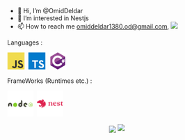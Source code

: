 - 👋 Hi, I’m @OmidDeldar
- 👀 I’m interested in Nestjs
- 📫 How to reach me omiddeldar1380.od@gmail.com,  <a href="https://www.linkedin.com/in/omiddeldar"><img src="https://img.shields.io/badge/LinkedIn-blue?logo=linkedin&logoColor=white&style=for-the-badge" width="70"></a>

Languages :<br>
<div>
  <img src="https://github.com/devicons/devicon/blob/master/icons/javascript/javascript-original.svg" title="Git" **alt="Git" width="40" height="40"/>&nbsp;
  <img src="https://github.com/devicons/devicon/blob/master/icons/typescript/typescript-original.svg" title="Git" **alt="Git" width="40" height="40"/>&nbsp;
  <img src="https://github.com/devicons/devicon/blob/master/icons/csharp/csharp-original.svg" title="Git" **alt="Git" width="40" height="40"/>&nbsp;
</div>

FrameWorks (Runtimes etc.) :<br>
<div>
  <img src="https://github.com/devicons/devicon/blob/master/icons/nodejs/nodejs-original-wordmark.svg" title="Git" **alt="Git" width="60" height="60"/>&nbsp;
  <img src="https://github.com/devicons/devicon/blob/master/icons/nestjs/nestjs-plain-wordmark.svg" title="Git" **alt="Git" width="60" height="60"/>&nbsp;
 </div>
 <p align="center">
   <img align="center" src="https://github-readme-stats.vercel.app/api/top-langs/?username=OmidDeldar&show_icons=true&hide_border=true&theme=dracula&layout=compact" />
   <img alian="center" src="https://github-readme-stats.vercel.app/api?username=OmidDeldar&show_icons=true&theme=dracula"/>
</p>
